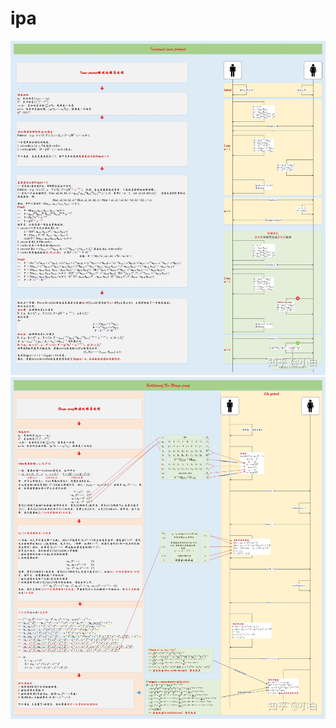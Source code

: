 # ipa
![alt text](../images/v2-b07b2158a6f99d294ed17e3a4cfdfde7_1440w.jpg)
![alt text](../images/v2-238040ee97592bb53026418341101cbc_r.jpg)